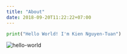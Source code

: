 ```yaml
---
title: "About"
date: 2018-09-20T11:22:22+07:00
---
```


```Python
print("Hello World! I'm Kien Nguyen-Tuan")
```

![hello-world](https://camo.githubusercontent.com/5590afcaa3b5b9673b18095a9b231b432ce6064c/687474703a2f2f33312e6d656469612e74756d626c722e636f6d2f74756d626c725f6c69646630347461446b317164613767646f315f3530302e676966)
